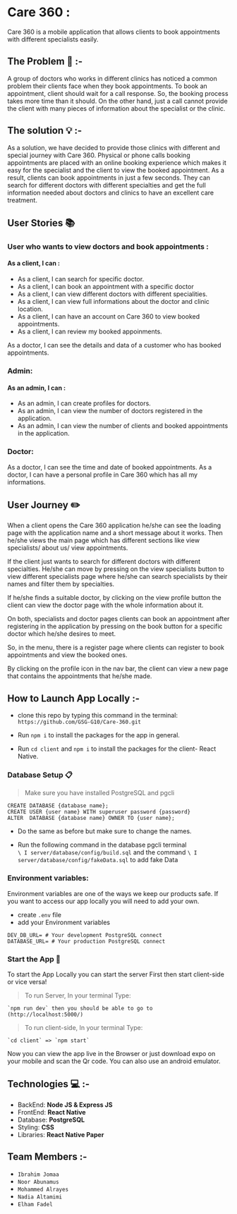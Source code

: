 # Care 360 : 

Care 360 is a mobile application that allows clients to book appointments with different specialists easily.

## **The Problem** :no_entry_sign: :-

A group of doctors who works in different clinics has noticed a common problem their clients face when they book appointments. 
To book an appointment, client should wait for a call response. So, the booking process takes more time than it should.
On the other hand, just a call cannot provide the client with many pieces of information about the specialist or the clinic. 

## **The solution** :bulb: :-

As a solution, we have decided to provide those clinics with different and special journey with Care 360. 
Physical or phone calls booking appointments are placed with an online booking experience which makes it easy for the specialist and the client to view the booked appointment. 
As a result, clients can book appointments in just a few seconds. 
They can search for different doctors with different specialties and get the full information needed about doctors and clinics to have an excellent care treatment.

## **User Stories**  :books: 

### **User who wants to view doctors and book appointments** : 
   #### As a client, I can : 

- As a client, I can search for specific doctor.
- As a client, I can book an appointment with a specific doctor
- As a client, I can view different doctors with different specialities. 
- As a client, I can view full informations about the doctor and clinic location.
- As a client, I can have an account on Care 360 to view booked appointments.
- As a client, I can review my booked appoinments.


As a doctor, I can see the details and data of a customer who has booked appointments.

### **Admin**: 
   #### As an admin, I can : 
- As an admin, I can create profiles for doctors.
- As an admin, I can view the number of doctors registered in the application.
- As an admin, I can view the number of clients and booked appointments in the application.

### **Doctor**: 

As a doctor, I can see the time and date of booked appointments.
As a doctor, I can have a personal profile in Care 360 which has all my informations.


## **User Journey**  :pencil2:
When a client opens the Care 360 application he/she can see the loading page with the application name and a short message about it works. 
Then he/she views the main page which has different sections like view specialists/ about us/ view appointments.

If the client just wants to search for different doctors with different specialties. He/she can move by pressing on the view specialists button to view different specialists page where he/she can search specialists by their names and filter them by specialties.

If he/she finds a suitable doctor, by clicking on the view profile button the client can view the doctor page with the whole information about it. 

On both, specialists and doctor pages clients can book an appointment after registering in the application by pressing on the book button for a specific doctor which he/she desires to meet.

So, in the menu, there is a register page where clients can register to book appointments and view the booked ones.

By clicking on the profile icon in the nav bar, the client can view a new page that contains the appointments that he/she made.


## **How to Launch App Locally** :-

*  clone this repo by typing this command in the terminal:  
`https://github.com/GSG-G10/Care-360.git`

*  Run `npm i` to install the packages for the app in general.

*  Run `cd client` and `npm i` to install the packages for the client- React Native.

### Database Setup  :clipboard:

> Make sure you have installed PostgreSQL and pgcli 

```sql=
CREATE DATABASE {database name};
CREATE USER {user name} WITH superuser password {password}
ALTER  DATABASE {database name} OWNER TO {user name};
```
- Do the same as before but make sure to change the names.

* Run the following command in the database pgcli terminal  
`\ I server/database/config/build.sql`
and the command 
`\ I server/database/config/fakeData.sql`
to add fake Data

### **Environment variables:**
Environment variables are one of the ways we keep our products safe. If you want to access our app locally you will need to add your own.
- create `.env` file
- add your Environment variables
```shell=
DEV_DB_URL= # Your development PostgreSQL connect
DATABASE_URL= # Your production PostgreSQL connect
```

### Start the App :electric_plug:

To start the App Locally you can start the server First then start client-side or vice versa!
> To run Server, In your terminal Type: 

    `npm run dev` then you should be able to go to (http://localhost:5000/) 
> To run client-side, In your terminal Type:    

    `cd client` => `npm start`  

Now you can view the app live in the Browser or just download expo on your mobile and scan the Qr code. You can also use an android emulator.

## **Technologies** :computer: :-

- BackEnd: **Node JS & Express JS**
- FrontEnd: **React Native**
- Database: **PostgreSQL**
- Styling: **CSS**
- Libraries: **React Native Paper**


## **Team Members** :-

- ```Ibrahim Jomaa```
- ```Noor Abunamus```
- ```Mohammed Alrayes```
- ```Nadia Altamimi```
- ```Elham Fadel```

